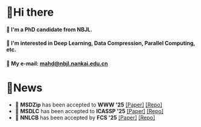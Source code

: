 # 👋Hi there 
#### 🔭 I'm a PhD candidate from NBJL.
#### 🌱 I'm interested in Deep Learning, Data Compression, Parallel Computing, etc.
#### 📧 My e-mail: mahd@nbjl.nankai.edu.cn

# 📢News
- 🎉 **MSDZip** has been accepted to **WWW '25** [[Paper]](https://dl.acm.org/doi/10.1145/3696410.3714655) [[Repo]](https://github.com/mhuidong/MSDZip)
- 🎉 **MSDLC** has been accepted to **ICASSP '25** [[Paper]](https://ieeexplore.ieee.org/document/10889184) [[Repo]](https://github.com/mhuidong/MSDLC)
- 🎉 **NNLCB** has been accepted by **FCS '25** [[Paper]](https://link.springer.com/article/10.1007/s11704-024-40300-5) [[Repo]](https://github.com/mhuidong/NNLCB)




<!--
**mhuidong/mhuidong** is a ✨ _special_ ✨ repository because its `README.md` (this file) appears on your GitHub profile.

Here are some ideas to get you started:

#### 🔗 My website: <a href="https://www.mahuidong.com" target="_blank">www.mahuidong.com</a>
- 🔭 I’m currently working on ...
- 🌱 I’m currently learning ...
- 👯 I’m looking to collaborate on ...
- 🤔 I’m looking for help with ...
- 💬 Ask me about ...
- 📫 How to reach me: ...
- 😄 Pronouns: ...
- ⚡ Fun fact: ...
-->
